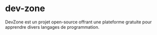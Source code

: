 # dev-zone
DevZone est un projet open-source offrant une plateforme gratuite pour apprendre divers langages de programmation.
